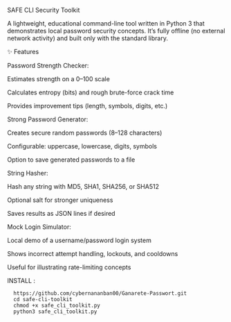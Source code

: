 SAFE CLI Security Toolkit

A lightweight, educational command-line tool written in Python 3 that demonstrates local password security concepts. It’s fully offline (no external network activity) and built only with the standard library.

✨ Features

Password Strength Checker:

Estimates strength on a 0–100 scale

Calculates entropy (bits) and rough brute-force crack time

Provides improvement tips (length, symbols, digits, etc.)

Strong Password Generator:

Creates secure random passwords (8–128 characters)

Configurable: uppercase, lowercase, digits, symbols

Option to save generated passwords to a file

String Hasher:

Hash any string with MD5, SHA1, SHA256, or SHA512

Optional salt for stronger uniqueness

Saves results as JSON lines if desired

Mock Login Simulator:

Local demo of a username/password login system

Shows incorrect attempt handling, lockouts, and cooldowns

Useful for illustrating rate-limiting concepts

INSTALL :

      https://github.com/cybernananban00/Ganarete-Passwort.git
      cd safe-cli-toolkit
      chmod +x safe_cli_toolkit.py
      python3 safe_cli_toolkit.py


   
